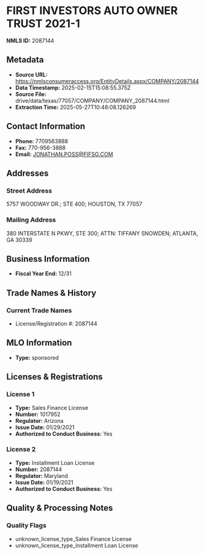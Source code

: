 # FIRST INVESTORS AUTO OWNER TRUST 2021-1

**NMLS ID:** 2087144

## Metadata
- **Source URL:** https://nmlsconsumeraccess.org/EntityDetails.aspx/COMPANY/2087144
- **Data Timestamp:** 2025-02-15T15:08:55.375Z
- **Source File:** drive/data/texas/77057/COMPANY/COMPANY_2087144.html
- **Extraction Time:** 2025-05-27T10:48:08.126269

## Contact Information
- **Phone:** 7709563888
- **Fax:** 770-956-3888
- **Email:** JONATHAN.POSS@FIFSG.COM

## Addresses
### Street Address
5757 WOODWAY DR.; STE 400; HOUSTON, TX 77057

### Mailing Address
380 INTERSTATE N PKWY, STE 300; ATTN: TIFFANY SNOWDEN; ATLANTA, GA 30339

## Business Information
- **Fiscal Year End:** 12/31

## Trade Names & History
### Current Trade Names
- License/Registration #: 2087144

## MLO Information
- **Type:** sponsored

## Licenses & Registrations

### License 1
- **Type:** Sales Finance License
- **Number:** 1017952
- **Regulator:** Arizona
- **Issue Date:** 01/29/2021
- **Authorized to Conduct Business:** Yes

### License 2
- **Type:** Installment Loan License
- **Number:** 2087144
- **Regulator:** Maryland
- **Issue Date:** 01/19/2021
- **Authorized to Conduct Business:** Yes

## Quality & Processing Notes
### Quality Flags
- unknown_license_type_Sales Finance License
- unknown_license_type_Installment Loan License
